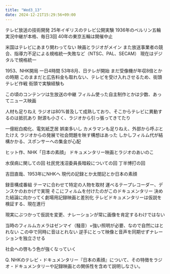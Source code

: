 ```yaml
---
title: "Wed3_13"
date: 2024-12-21T15:29:56+09:00
---
```

テレビ放送の技術開発
25年イギリスのテレビ公開実験
1936年のベルリン五輪実況中継が本格、毎日3回
40年の東京五輪は開催中止

米国はテレビにあまり関わってない
映画とラジオがメイン
また放送事業者の競合、指導力不足による規格統一失敗など（NTSC、PAL、SECAM）
現在はデジタルで規格統一


1953、NHK開局
一日4時間
53年8月、日テレが開始
まだ受像機が年収8倍とかの時期
このままだと広告料金も取れない、テレビを受け入れさせるため、街頭テレビ作戦
街頭で実験経験も

この頃のコンテンツは生放送の中継
フィルム使った自主制作とかは少数、あってニュース映画

人材も足りねえ
ラジオは80%普及して成熟しており、そこからテレビに異動するのは抵抗あり
財源も小さく、ラジオから引っ張ってきてたり

一億総白痴化、電気紙芝居
娯楽多いし
カメラマンも足りねえ、外部から呼ぶとたけえ
ラジオからの発展で社会問題を映す構想はあった
しかしフィルム代が結構かかる、スポンサーへの集金が心配

ヒット作、NHK「日本の素顔」
ドキュメンタリー映画とラジオのあいのこ

水俣病に関しての回
社民党浅沼委員長暗殺についての回
丁半博打の回

吉田直哉、1953年にNHKへ
現代の記録とか太閤記とか日本の素顔

録音構成番組
テーマに合わせて特定の人物を取材
運べるテープレコーダー、デンスケのおかげで実現
そこにフィルムを付けたのがこのドキュメンタリー
決めた結論に向かってく劇場用記録映画と差別化
テレビドキュメンタリーは仮説を検証する、現在進行

現実にぶつかって仮説を変更、ナレーションが常に画像を肯定するわけではない

当時のフィルムカメラはゼンマイ（騒音）+強い照明が必要、なので自然にはとれない
この中で同時に音はとれない
逆手にとって映像と音声を同期せずナレーションを独立させる

社会への啓もう色が強くなっていく

Q. NHKのテレビ・ドキュメンタリー『日本の素顔』について、その特徴をラジオ・ドキュメンタリーや記録映画との関係性を含めて説明しなさい。
